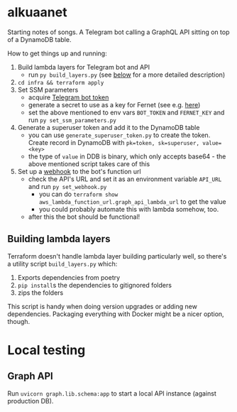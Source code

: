 # alkuaanet

Starting notes of songs. A Telegram bot calling a GraphQL API sitting on top of a DynamoDB table.

How to get things up and running:
1. Build lambda layers for Telegram bot and API
   - run `py build_layers.py` (see [below](#building-lambda-layers) for a more detailed description)
2. `cd infra && terraform apply` 
3. Set SSM parameters
   - acquire [Telegram bot token](https://core.telegram.org/bots/tutorial#obtain-your-bot-token)
   - generate a secret to use as a key for Fernet (see e.g. [here](https://cryptography.io/en/latest/fernet/#cryptography.fernet.Fernet))
   - set the above mentioned to env vars `BOT_TOKEN` and `FERNET_KEY` and run `py set_ssm_parameters.py`
4. Generate a superuser token and add it to the DynamoDB table
   - you can use `generate_superuser_token.py` to create the token. Create record in DynamoDB with `pk=token, sk=superuser, value=<key>`
   - the type of `value` in DDB is binary, which only accepts base64 - the above mentioned script takes care of this  
5. Set up a [webhook](https://core.telegram.org/bots/api#setwebhook) to the bot's function url
   - check the API's URL and set it as an environment variable `API_URL` and run `py set_webhook.py`
     - you can do `terraform show aws_lambda_function_url.graph_api_lambda_url` to get the value
     - you could probably automate this with lambda somehow, too. 
   - after this the bot should be functional!


## Building lambda layers
Terraform doesn't handle lambda layer building particularly well, so there's a utility script `build_layers.py` which:
1. Exports dependencies from poetry
2. `pip install`s the dependencies to gitignored folders
3. zips the folders

This script is handy when doing version upgrades or adding new dependencies. Packaging everything with Docker might be a nicer option, though.

# Local testing
## Graph API
Run `uvicorn graph.lib.schema:app` to start a local API instance (against production DB). 
